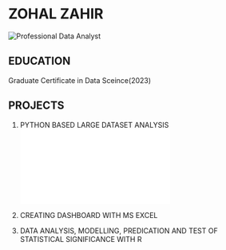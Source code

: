 # ZOHAL ZAHIR

![Professional Data Analyst](C:\Users\Maiwa\OneDrive\Pictures\dataAnalyst_image.png)

## EDUCATION
Graduate Certificate in Data Sceince(2023)

## PROJECTS

 1. PYTHON BASED LARGE DATASET ANALYSIS
![Data Analysis with Python](file:///C:/Users/Maiwa/Downloads/Monkeypox%20project%20html%20file.html)



2. CREATING DASHBOARD WITH MS EXCEL




3.  DATA ANALYSIS, MODELLING, PREDICATION AND TEST OF STATISTICAL SIGNIFICANCE WITH R
